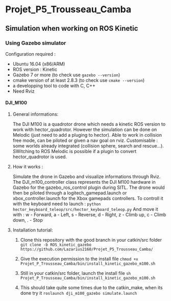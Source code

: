 # Projet_P5_Trousseau_Camba

## Simulation when working on ROS Kinetic 

### Using Gazebo simulator 

Configuration required : 
-	Ubuntu 16.04 (x86/ARM)
-	ROS version : Kinetic 
-	Gazebo 7 or more (to check use `gazebo --version`)
-	cmake version of at least 2.8.3 (to check use `cmake --version`)
-	a developping tool to code with C, C++
- Need Rviz

#### DJI_M100
1. General informations:

   The DJI M100 is a quadrotor drone which needs a kinetic ROS version to work with hector_quadrotor. However the simulation can be done on Melodic (just need to add a pluging to hector).
   Able to work in collision free mode, can be piloted or given a nav goal on rviz.
   Customisable : some worlds already integrated (collision sphere, search and rescue...).
   SWitching to ROS Melodic is possible if a plugin to convert hector_quadrotor is used.

2. How it works :

   Simulate the drone in Gazebo and visualize informations through Rviz.
   The DJI_m100_controller class represents the DJI M100 hardware in Gazebo for the gazebo_ros_control plugin during SITL.
   The drone would then be piloted through a logitech_gamepad.launch or xbox_controller.launch for the Xbox gamepads controllers. To controll it with the keyboard     need to launch :
   `python hector_keyboard_teleop/src/hector_keyboard_teleop.py` 
   And move it with : w - Forward, a - Left, s - Reverse, d - Right, z - Climb up, c - Climb down, . - Stop

3. Installation tutorial: 

   1. Clone this repository with the good branch in your catkin/src folder 
     `git clone -b ROS_kinetic_gazebo https://github.com/Lazarius2160/Projet_P5_Trousseau_Camba/`

   2. Give the execution permission to the install file
      `chmod +x Projet_P_Trousseau_Camba/bin/install_kinetic_gazebo_m100.sh`

   3. Still in your catkin/src folder, launch the install file
      `sh Projet_P_Trousseau_Camba/bin/install_kinetic_gazebo_m100.sh`

   4. This should take quite some times due to the catkin_make, when its done try it
      `roslaunch dji_m100_gazebo simulate.launch`
